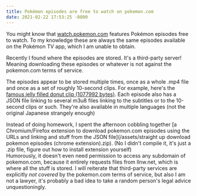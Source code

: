 ```yaml
---
title: Pokémon episodes are free to watch on pokemon.com
date: 2021-02-22 17:53:25 -0800
---
```

You might know that [watch.pokemon.com](https://watch.pokemon.com) features Pokémon episodes free to watch. To my knowledge these are always the same episodes available on the Pokémon TV app, which I am unable to obtain.

Recently I found where the episodes are stored. It's a third-party server! Meaning downloading these episodes or whatever is not against the pokemon.com terms of service.

The episodes appear to be stored multiple times, once as a whole .mp4 file and once as a set of roughly 10-second clips.
For example, here's the [famous jelly filled donut clip (1077992 bytes)](http://s2.content.video.llnw.net/smedia/4953336d7f544f678a12270b176ea386/Tg/Ab1XJBz96rSq8VYgXILuY99TmePPow7H4Ee9cX45s/pok_tv_s0124_2398-master-en.mpegts/playlist20.ts).
Each episode also has a JSON file linking to several m3u8 files linking to the subtitles or to the 10-second clips or such. They're also available in multiple languages (not the original Japanese strangely enough)

Instead of doing homework, I spent the afternoon cobbling together [a Chromium/Firefox extension to download pokemon.com episodes using the URLs and linking and stuff from the JSON file](/assets/straight up download pokemon episodes (chrome extension).zip). (No I didn't compile it, it's just a .zip file, figure out how to install extension yourself)  
Humorously, it doesn't even need permission to access any subdomain of pokemon.com, because it entirely requests files from llnw.net, which is where all the stuff is stored. I will reiterate that third-party services are explicitly *not covered* by the pokemon.com terms of service, but also I am not a lawyer, it's probably a bad idea to take a random person's legal advice unquestioningly.
